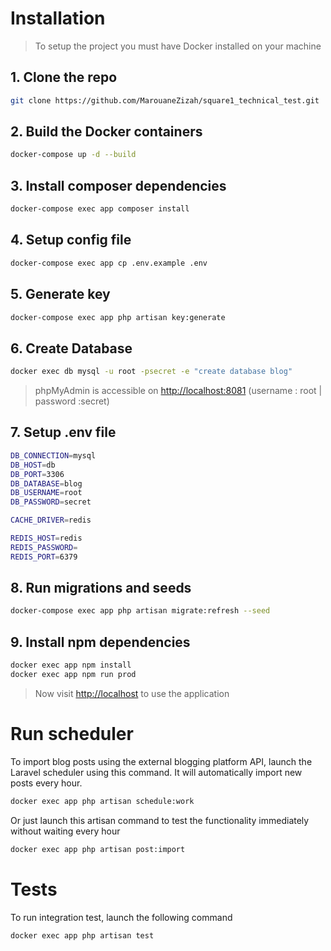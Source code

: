 # Installation

> To setup the project you must have Docker installed on your machine

## 1. Clone the repo
```bash
git clone https://github.com/MarouaneZizah/square1_technical_test.git
```

## 2. Build the Docker containers
```bash
docker-compose up -d --build
```

## 3. Install composer dependencies
```bash
docker-compose exec app composer install
```

## 4. Setup config file
```bash
docker-compose exec app cp .env.example .env
```

## 5. Generate key
```bash
docker-compose exec app php artisan key:generate
```

## 6. Create Database
```bash
docker exec db mysql -u root -psecret -e "create database blog"
```

>phpMyAdmin is accessible on [http://localhost:8081](http://localhost:8081) (username : root |  password :secret)


## 7. Setup .env file
```bash
DB_CONNECTION=mysql
DB_HOST=db
DB_PORT=3306
DB_DATABASE=blog
DB_USERNAME=root
DB_PASSWORD=secret

CACHE_DRIVER=redis

REDIS_HOST=redis
REDIS_PASSWORD=
REDIS_PORT=6379
```

## 8. Run migrations and seeds
```bash
docker-compose exec app php artisan migrate:refresh --seed
```

## 9. Install npm dependencies
```bash
docker exec app npm install
docker exec app npm run prod
```

>Now visit [http://localhost](http://localhost) to use the application

# Run scheduler
To import blog posts using the external blogging platform API, launch the Laravel scheduler using this command. It will automatically import new posts every hour.

```bash
docker exec app php artisan schedule:work
```

Or just launch this artisan command to test the functionality immediately without waiting every hour
```bash
docker exec app php artisan post:import
```

# Tests

To run integration test, launch the following command
```bash
docker exec app php artisan test
```
